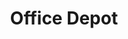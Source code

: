 ---
title: "Office Depot"
url: /evansville/office-depot-south-rosenberger-avenue/
shop: Schreibwaren
---